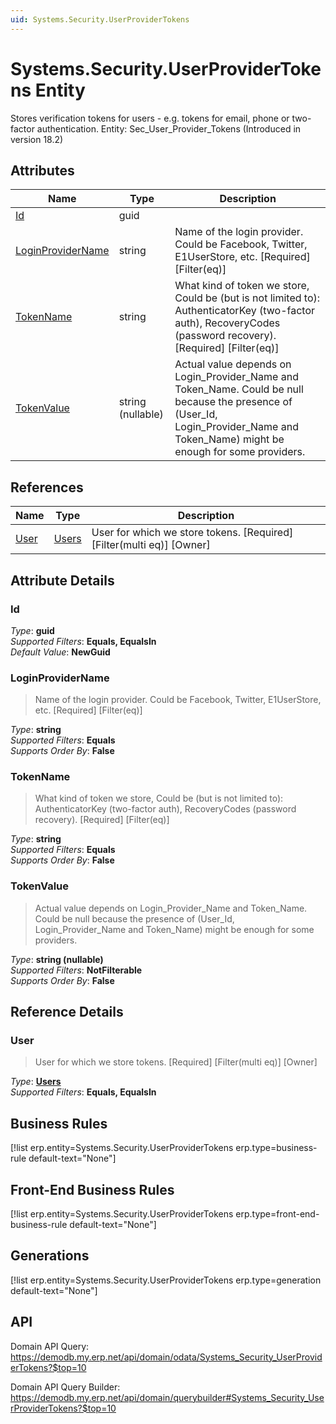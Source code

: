 ```yaml
---
uid: Systems.Security.UserProviderTokens
---
```

# Systems.Security.UserProviderTokens Entity

Stores verification tokens for users - e.g. tokens for email, phone or two-factor authentication. Entity: Sec_User_Provider_Tokens (Introduced in version 18.2)

## Attributes

| Name | Type | Description |
| ---- | ---- | --- |
| [Id](Systems.Security.UserProviderTokens.md#id) | guid |  
| [LoginProviderName](Systems.Security.UserProviderTokens.md#loginprovidername) | string | Name of the login provider. Could be Facebook, Twitter, E1UserStore, etc. [Required] [Filter(eq)] 
| [TokenName](Systems.Security.UserProviderTokens.md#tokenname) | string | What kind of token we store, Could be (but is not limited to): AuthenticatorKey (two-factor auth), RecoveryCodes (password recovery). [Required] [Filter(eq)] 
| [TokenValue](Systems.Security.UserProviderTokens.md#tokenvalue) | string (nullable) | Actual value depends on Login_Provider_Name and Token_Name. Could be null because the presence of (User_Id, Login_Provider_Name and Token_Name) might be enough for some providers. 

## References

| Name | Type | Description |
| ---- | ---- | --- |
| [User](Systems.Security.UserProviderTokens.md#user) | [Users](Systems.Security.Users.md) | User for which we store tokens. [Required] [Filter(multi eq)] [Owner] |


## Attribute Details

### Id

_Type_: **guid**  
_Supported Filters_: **Equals, EqualsIn**  
_Default Value_: **NewGuid**  

### LoginProviderName

> Name of the login provider. Could be Facebook, Twitter, E1UserStore, etc. [Required] [Filter(eq)]

_Type_: **string**  
_Supported Filters_: **Equals**  
_Supports Order By_: **False**  

### TokenName

> What kind of token we store, Could be (but is not limited to): AuthenticatorKey (two-factor auth), RecoveryCodes (password recovery). [Required] [Filter(eq)]

_Type_: **string**  
_Supported Filters_: **Equals**  
_Supports Order By_: **False**  

### TokenValue

> Actual value depends on Login_Provider_Name and Token_Name. Could be null because the presence of (User_Id, Login_Provider_Name and Token_Name) might be enough for some providers.

_Type_: **string (nullable)**  
_Supported Filters_: **NotFilterable**  
_Supports Order By_: **False**  


## Reference Details

### User

> User for which we store tokens. [Required] [Filter(multi eq)] [Owner]

_Type_: **[Users](Systems.Security.Users.md)**  
_Supported Filters_: **Equals, EqualsIn**  



## Business Rules

[!list erp.entity=Systems.Security.UserProviderTokens erp.type=business-rule default-text="None"]

## Front-End Business Rules

[!list erp.entity=Systems.Security.UserProviderTokens erp.type=front-end-business-rule default-text="None"]

## Generations

[!list erp.entity=Systems.Security.UserProviderTokens erp.type=generation default-text="None"]

## API

Domain API Query:
<https://demodb.my.erp.net/api/domain/odata/Systems_Security_UserProviderTokens?$top=10>

Domain API Query Builder:
<https://demodb.my.erp.net/api/domain/querybuilder#Systems_Security_UserProviderTokens?$top=10>

